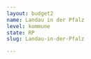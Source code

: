 ```yaml
---
layout: budget2
name: Landau in der Pfalz
level: kommune
state: RP
slug: Landau-in-der-Pfalz

---
```




